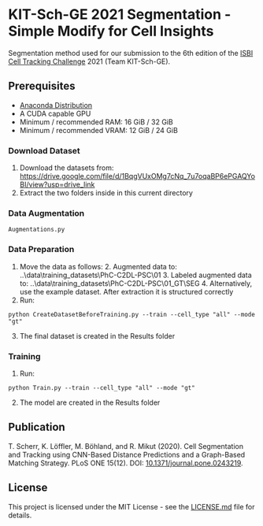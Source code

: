 # KIT-Sch-GE 2021 Segmentation - Simple Modify for Cell Insights

Segmentation method used for our submission to the 6th edition of the [ISBI Cell Tracking Challenge](http://celltrackingchallenge.net/) 2021 (Team KIT-Sch-GE).

## Prerequisites
* [Anaconda Distribution](https://www.anaconda.com/products/individual)
* A CUDA capable GPU
* Minimum / recommended RAM: 16 GiB / 32 GiB
* Minimum / recommended VRAM: 12 GiB / 24 GiB


### Download Dataset
1. Download the datasets from: https://drive.google.com/file/d/1BqgVUxOMg7cNq_7u7oqaBP6ePGAQYoBI/view?usp=drive_link
2. Extract the two folders inside in this current directory

### Data Augmentation
```
Augmentations.py
```

### Data Preparation
1. Move the data as follows:
   2. Augmented data to: ..\data\training_datasets\PhC-C2DL-PSC\01
   3. Labeled augmented data to: ..\data\training_datasets\PhC-C2DL-PSC\01_GT\SEG
   4. Alternatively, use the example dataset. After extraction it is structured correctly
2. Run:
```
python CreateDatasetBeforeTraining.py --train --cell_type "all" --mode "gt"
```
3. The final dataset is created in the Results folder 
### Training
1. Run:
```
python Train.py --train --cell_type "all" --mode "gt"
```
2. The model are created in the Results folder
## Publication ##
T. Scherr, K. Löffler, M. Böhland, and R. Mikut (2020). Cell Segmentation and Tracking using CNN-Based Distance Predictions and a Graph-Based Matching Strategy. PLoS ONE 15(12). DOI: [10.1371/journal.pone.0243219](https://doi.org/10.1371/journal.pone.0243219).

## License ##
This project is licensed under the MIT License - see the [LICENSE.md](LICENSE.md) file for details.